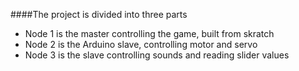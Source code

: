 ####The project is divided into three parts 
- Node 1 is the master controlling the game, built from skratch
- Node 2 is the Arduino slave, controlling motor and servo
- Node 3 is the slave controlling sounds and reading slider values
